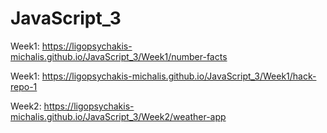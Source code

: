 # JavaScript_3

Week1: https://ligopsychakis-michalis.github.io/JavaScript_3/Week1/number-facts

Week1: https://ligopsychakis-michalis.github.io/JavaScript_3/Week1/hack-repo-1

Week2: https://ligopsychakis-michalis.github.io/JavaScript_3/Week2/weather-app
